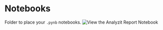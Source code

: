 # Notebooks

Folder to place your `.pynb` notebooks.
![View the Analyzit Report Notebook](https://nbviewer.org/github/gdryf/analyzit/blob/main/package/notebooks/analyzit_report.ipynb)
